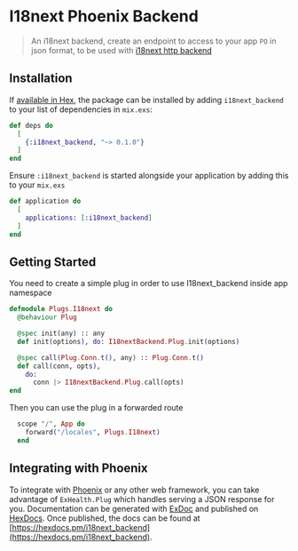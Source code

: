# I18next Phoenix Backend

> An i18next backend, create an endpoint to access to your app `PO` in json format, to be used with [i18next http backend](https://github.com/i18next/i18next-http-backend)

## Installation

If [available in Hex](https://hex.pm/docs/publish), the package can be installed
by adding `i18next_backend` to your list of dependencies in `mix.exs`:

```elixir
def deps do
  [
    {:i18next_backend, "~> 0.1.0"}
  ]
end
```
Ensure `:i18next_backend` is started alongside your application by adding this to
your `mix.exs`

```elixir
def application do
  [
    applications: [:i18next_backend]
  ]
end
```
## Getting Started

You need to create a simple plug in order to use I18next_backend inside app namespace

```elixir
defmodule Plugs.I18next do
  @behaviour Plug

  @spec init(any) :: any
  def init(options), do: I18nextBackend.Plug.init(options)

  @spec call(Plug.Conn.t(), any) :: Plug.Conn.t()
  def call(conn, opts),
    do:
      conn |> I18nextBackend.Plug.call(opts)
end
```

Then you can use the plug in a forwarded route
```elixir
  scope "/", App do
    forward("/locales", Plugs.I18next)
  end
```


## Integrating with Phoenix

To integrate with [Phoenix](https://hexdocs.pm/phoenix/Phoenix.html)
or any other web framework, you can take advantage of `ExHealth.Plug`
which handles serving a JSON response for you.
Documentation can be generated with [ExDoc](https://github.com/elixir-lang/ex_doc)
and published on [HexDocs](https://hexdocs.pm). Once published, the docs can
be found at [https://hexdocs.pm/i18next_backend](https://hexdocs.pm/i18next_backend).

